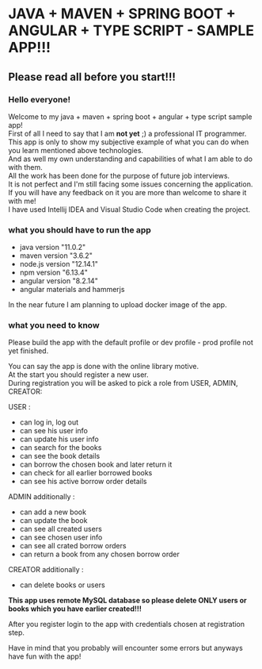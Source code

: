 # JAVA + MAVEN + SPRING BOOT + ANGULAR + TYPE SCRIPT - SAMPLE APP!!!

## Please read all before you start!!!

### Hello everyone!

Welcome to my java + maven + spring boot + angular + type script sample app! <br>
First of all I need to say that I am <b>not yet</b> ;) a professional IT programmer. <br>
This app is only to show my subjective example of what you can do when you learn mentioned above technologies. <br>
And as well my own understanding and capabilities of what I am able to do with them. <br>
All the work has been done for the purpose of future job interviews. <br>
It is not perfect and I'm still facing some issues concerning the application. <br>
If you will have any feedback on it you are more than welcome to share it with me! <br>
I have used Intellij IDEA and Visual Studio Code when creating the project. <br>

### what you should have to run the app

- java version "11.0.2" <br>
- maven version "3.6.2" <br>
- node.js version "12.14.1" <br>
- npm version "6.13.4" <br>
- angular version "8.2.14" <br>
- angular materials and hammerjs <br>

In the near future I am planning to upload docker image of the app.

### what you need to know 

Please build the app with the default profile or dev profile - prod profile not yet finished.

You can say the app is done with the online library motive. <br>
At the start you should register a new user. <br>
During registration you will be asked to pick a role from USER, ADMIN, CREATOR: <br>

USER : <br>
- can log in, log out <br>
- can see his user info <br>
- can update his user info <br>
- can search for the books <br>
- can see the book details <br>
- can borrow the chosen book and later return it <br>
- can check for all earlier borrowed books <br>
- can see his active borrow order details <br>

ADMIN additionally : <br>
- can add a new book <br>
- can update the book <br>
- can see all created users <br>
- can see chosen user info <br>
- can see all crated borrow orders <br>
- can return a book from any chosen borrow order <br>

CREATOR additionally : <br>
- can delete books or users <br>

<b>This app uses remote MySQL database so please delete ONLY users or books which you have earlier created!!!</b> <br>

After you register login to the app with credentials chosen at registration step.

Have in mind that you probably will encounter some errors but anyways have fun with the app!


